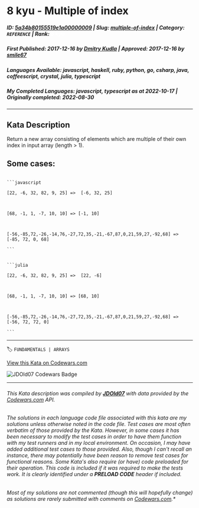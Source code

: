 # 8 kyu - Multiple of  index

##### **ID**: [5a34b80155519e1a00000009](https://www.codewars.com/kata/5a34b80155519e1a00000009) | **Slug**: [multiple-of-index](https://www.codewars.com/kata/5a34b80155519e1a00000009) | **Category**: `REFERENCE` | **Rank**: <span style="color:white">8 kyu</span>

##### **First Published**: 2017-12-16 ***by*** [Dmitry Kudla](https://www.codewars.com/users/Dmitry%20Kudla) | **Approved**: 2017-12-16 ***by*** [smile67](https://www.codewars.com/users/smile67)

##### **Languages Available**: javascript, haskell, ruby, python, go, csharp, java, coffeescript, crystal, julia, typescript

##### **My Completed Languages**: javascript, typescript ***as at*** 2022-10-17 | **Originally completed**: 2022-08-30

---

## Kata Description


Return a new array consisting of elements which are multiple of their own index in input array (length > 1).



## Some cases: 



````if-not:julia

```javascript

[22, -6, 32, 82, 9, 25] =>  [-6, 32, 25]



[68, -1, 1, -7, 10, 10] => [-1, 10]



[-56,-85,72,-26,-14,76,-27,72,35,-21,-67,87,0,21,59,27,-92,68] => [-85, 72, 0, 68]

```

````

````if:julia

```julia

[22, -6, 32, 82, 9, 25] =>  [22, -6]



[68, -1, 1, -7, 10, 10] => [68, 10]



[-56,-85,72,-26,-14,76,-27,72,35,-21,-67,87,0,21,59,27,-92,68] => [-56, 72, 72, 0]

```

````





---


🏷 `FUNDAMENTALS | ARRAYS`


[View this Kata on Codewars.com](https://www.codewars.com/kata/5a34b80155519e1a00000009)

![](https://www.codewars.com/users/jdold07/badges/large "JDOld07 Codewars Badge")

---

###### *This Kata description was compiled by [**JDOld07**](https://tpstech.dev) with data provided by the [Codewars.com](https://www.codewars.com) API.*

###### *The solutions in each language code file associated with this kata are my solutions unless otherwise noted in the code file.  Test cases are most often verbatim of those provided by the Kata.  However, in some cases it has been necessary to modify the test cases in order to have them function with my test runners and in my local environment.  On occasion, I may have added additional test cases to those provided.  Also, though I can't recall an instance, there may potentially have been reason to remove test cases for functional reasons.  Some Kata's also require (*or have*) code preloaded for their operation.  This code is included if it was required to make the tests work.  It is clearly identified under a **PRELOAD CODE** header if included.*

###### Most of my solutions are not commented (*though this will hopefully change*) as solutions are rarely submitted with comments on [Codewars.com](https://www.codewars.com).*
